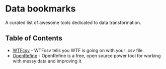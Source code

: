 # Data bookmarks
A curated list of awesome tools dedicated to data transformation.

## Table of Contents

- [WTFcsv](https://www.databasic.io/en/wtfcsv/) - WTFcsv tells you WTF is going on with your .csv file.
- [OpenRefine](https://github.com/OpenRefine/OpenRefine) -  OpenRefine is a free, open source power tool for working with messy data and improving it.